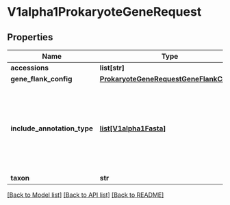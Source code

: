 # V1alpha1ProkaryoteGeneRequest

## Properties
Name | Type | Description | Notes
------------ | ------------- | ------------- | -------------
**accessions** | **list[str]** |  | [optional] 
**gene_flank_config** | [**ProkaryoteGeneRequestGeneFlankConfig**](ProkaryoteGeneRequestGeneFlankConfig.md) |  | [optional] 
**include_annotation_type** | [**list[V1alpha1Fasta]**](V1alpha1Fasta.md) | Select additional types of annotation to include in the data package.  If unset, no annotation is provided. | [optional] 
**taxon** | **str** |  | [optional] 

[[Back to Model list]](../README.md#documentation-for-models) [[Back to API list]](../README.md#documentation-for-api-endpoints) [[Back to README]](../README.md)


